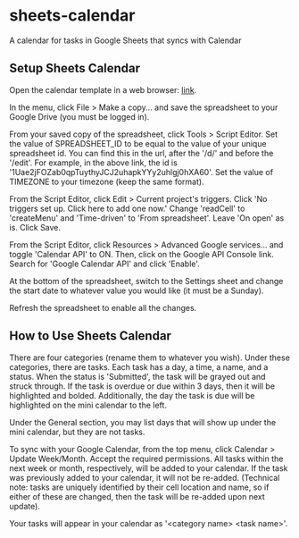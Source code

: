 # sheets-calendar

A calendar for tasks in Google Sheets that syncs with Calendar

## Setup Sheets Calendar

Open the calendar template in a web browser: [link](https://docs.google.com/spreadsheets/d/1Uae2jFOZab0qpTuythyJCJ2uhapkYYy2uhlgj0hXA60/edit?usp=sharing).

In the menu, click File > Make a copy... and save the spreadsheet to your Google Drive (you must be logged in).

From your saved copy of the spreadsheet, click Tools > Script Editor. Set the value of SPREADSHEET_ID to be equal to the value of your unique spreadsheet id. You can find this in the url, after the '/d/' and before the '/edit'. For example, in the above link, the id is '1Uae2jFOZab0qpTuythyJCJ2uhapkYYy2uhlgj0hXA60'. Set the value of TIMEZONE to your timezone (keep the same format).

From the Script Editor, click Edit > Current project's triggers. Click 'No triggers set up. Click here to add one now.' Change 'readCell' to 'createMenu' and 'Time-driven' to 'From spreadsheet'. Leave 'On open' as is. Click Save.

From the Script Editor, click Resources > Advanced Google services... and toggle 'Calendar API' to ON. Then, click on the Google API Console link. Search for 'Google Calendar API' and click 'Enable'.

At the bottom of the spreadsheet, switch to the Settings sheet and change the start date to whatever value you would like (it must be a Sunday).

Refresh the spreadsheet to enable all the changes.

## How to Use Sheets Calendar

There are four categories (rename them to whatever you wish). Under these categories, there are tasks. Each task has a day, a time, a name, and a status. When the status is 'Submitted', the task will be grayed out and struck through. If the task is overdue or due within 3 days, then it will be highlighted and bolded. Additionally, the day the task is due will be highlighted on the mini calendar to the left.

Under the General section, you may list days that will show up under the mini calendar, but they are not tasks.

To sync with your Google Calendar, from the top menu, click Calendar > Update Week/Month. Accept the required permissions. All tasks within the next week or month, respectively, will be added to your calendar. If the task was previously added to your calendar, it will not be re-added. (Technical note: tasks are uniquely identified by their cell location and name, so if either of these are changed, then the task will be re-added upon next update).

Your tasks will appear in your calendar as '\<category name\> \<task name\>'.

